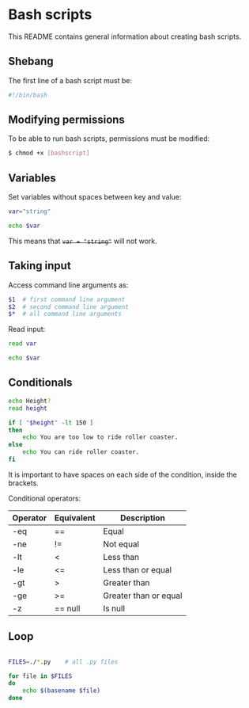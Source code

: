 # Bash scripts

This README contains general information about creating bash scripts.

## Shebang

The first line of a bash script must be:
```bash
#!/bin/bash
```

## Modifying permissions

To be able to run bash scripts, permissions must be modified:
```bash
$ chmod +x [bashscript]
```

##  Variables

Set variables without spaces between key and value:
```bash
var="string"

echo $var
```
This means that ~~`var = "string"`~~ will not work.

## Taking input

Access command line arguments as:
```bash
$1  # first command line argument
$2  # second command line argument
$*  # all command line arguments
```

Read input:
```bash
read var

echo $var
```


## Conditionals


```bash
echo Height?
read height

if [ "$height" -lt 150 ]
then
    echo You are too low to ride roller coaster.
else
    echo You can ride roller coaster.
fi
```

It is important to have spaces on each side of the condition, inside the
brackets.

Conditional operators:

Operator    | Equivalent    | Description
---         | ---           | ---
-eq         | ==            | Equal
-ne         | !=            | Not equal
-lt         | <             | Less than
-le         | <=            | Less than or equal
-gt         | >             | Greater than
-ge         | >=            | Greater than or equal
-z          | == null       | Is null


## Loop


```bash

FILES=./*.py    # all .py files

for file in $FILES
do
    echo $(basename $file)
done
```

